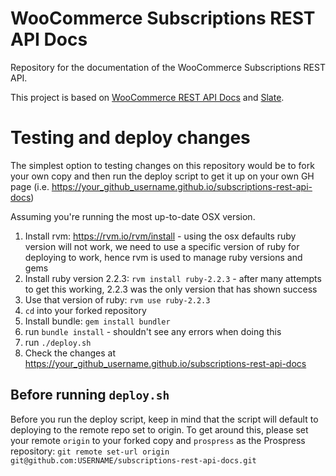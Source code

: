 # WooCommerce Subscriptions REST API Docs #

Repository for the documentation of the WooCommerce Subscriptions REST API.

This project is based on [WooCommerce REST API Docs](http://woocommerce.github.io/woocommerce-rest-api-docs/) and [Slate](https://github.com/tripit/slate).

# Testing and deploy changes #

The simplest option to testing changes on this repository would be to fork your own copy and then run the deploy script to get it up on your own GH page (i.e. https://your_github_username.github.io/subscriptions-rest-api-docs)

Assuming you're running the most up-to-date OSX version.

1. Install rvm: https://rvm.io/rvm/install - using the osx defaults ruby version will not work, we need to use a specific version of ruby for deploying to work, hence rvm is used to manage ruby versions and gems
2. Install ruby version 2.2.3: `rvm install ruby-2.2.3` - after many attempts to get this working, 2.2.3 was the only version that has shown success
3. Use that version of ruby: `rvm use ruby-2.2.3`
4. `cd` into your forked repository
5. Install bundle: `gem install bundler`
6. run `bundle install` - shouldn't see any errors when doing this
7. run `./deploy.sh`
8. Check the changes at https://your_github_username.github.io/subscriptions-rest-api-docs

## Before running `deploy.sh` ##

Before you run the deploy script, keep in mind that the script will default to deploying to the remote repo set to origin. To get around this, please set your remote `origin` to your forked copy and `prospress` as the Prospress repository: `git remote set-url origin git@github.com:USERNAME/subscriptions-rest-api-docs.git`
